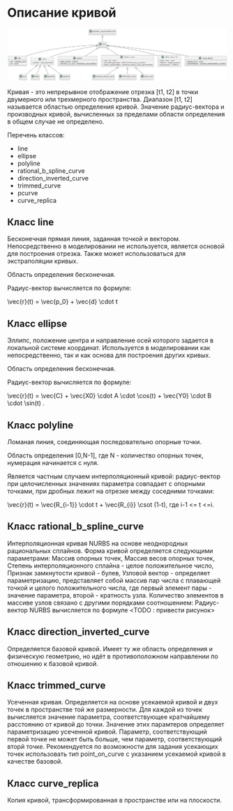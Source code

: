 # Описание кривой
![](source/curve.png)

Кривая - это непрерывное отображение отрезка [t1, t2] в точки двумерного или трехмерного пространства. Диапазон [t1, t2] называется областью определения кривой. Значение радиус-вектора и производных кривой, вычисленных за пределами области определения в общем случае не определено.

Перечень классов: 
- line
- ellipse
- polyline
- rational_b_spline_curve
- direction_inverted_curve
- trimmed_curve
- pcurve
- curve_replica


## Класс line

Бесконечная прямая линия, заданная точкой и вектором. Непосредственно в моделировании не используется, является основой для построения отрезка. Также может использоваться для экстраполяции кривых.

Область определения бесконечная.

Радиус-вектор вычисляется по формуле:

\vec{r}(t) = \vec{p_0} + \vec{d} \cdot t


## Класс ellipse

Эллипс, положение центра и направление осей которого задается в локальной системе координат. Используется в моделировании как непосредственно, так и как основа для построения других кривых.

Область определения бесконечная.

Радиус-вектор вычисляется по формуле:

\vec{r}(t) = \vec{C} + \vec{X0} \cdot A \cdot \cos(t) + \vec{Y0} \cdot B \cdot \sin(t) .


## Класс polyline

Ломаная линия, соединяющая последовательно опорные точки.

Область определения [0,N-1], где N - количество опорных точек, нумерация начинается с нуля.

Является частным случаем интерполяционный кривой: радиус-вектор при целочисленных значениях параметра совпадает с опорными точками, при дробных лежит на отрезке между соседними точками:

\vec{r}(t) = \vec{R_{i-1}} \cdot t + \vec{R_{i}} \csot (1-t), где i-1 <= t <=i.


## Класс rational_b_spline_curve

Интерполяционная кривая NURBS на основе неоднородных рациональных сплайнов. Форма кривой определяется следующими параметрами:
Массив опорных точек,
Массив весов опорных точек,
Степень интерполяционного сплайна - целое положительное число,
Признак замкнутости кривой - булев,
Узловой вектор - определяет параметризацию, представляет собой массив пар числа с плавающей точкой и целого положительного числа, где первый элемент пары - значение параметра, второй - кратность узла. Количество элементов в массиве узлов связано с другими порядками соотношением:
Радиус-вектор NURBS вычисляется по формуле <TODO : привести рисунок>

## Класс direction_inverted_curve

Определяется базовой кривой.
Имеет ту же область определения и физическую геометрию, но идёт в противоположном направлении по отношению к базовой кривой.

## Класс trimmed_curve

Усеченная кривая.
Определяется на основе усекаемой кривой и двух точек в пространстве той же размерности.
Для каждой из точек вычисляется значение параметра, соответствующее кратчайшему расстоянию от кривой до точки. Значение этих парамтеров определяет параметризацию усеченной кривой.
Параметр, соответствующий первой точке не может быть больше, чем параметр, соответствующий вторй точке.
Рекомендуется по возможности для задания усекающих точек использовать тип point_on_curve с указанием усекаемой кривой в качестве базовой.

## Класс curve_replica

Копия кривой, трансформированная в пространстве или на плоскости.
